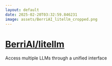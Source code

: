 ```yaml
---
layout: default
date: 2025-02-20T03:32:59.846231
image: assets/BerriAI_litellm_cropped.png
---
```


# [BerriAI/litellm](https://github.com/BerriAI/litellm)

Access multiple LLMs through a unified interface
